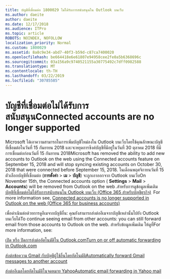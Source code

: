 ```yaml
---
title: บัญชีที่เชื่อมต่อ 1800029 ไม่ได้รับการสนับสนุนใน Outlook บนเว็บ
ms.author: daeite
author: daeite
ms.date: 12/17/2018
ms.audience: ITPro
ms.topic: article
ROBOTS: NOINDEX, NOFOLLOW
localization_priority: Normal
ms.custom: 1800029
ms.assetid: 8a8c9e34-abd7-40f3-b59d-c87ca7400020
ms.openlocfilehash: be664418e6e61807e94958cee2fe0a5b6368696c
ms.sourcegitcommit: 03a156a9c9740521155a30775492c7dff0982588
ms.translationtype: MT
ms.contentlocale: th-TH
ms.lasthandoff: 03/22/2019
ms.locfileid: "30785585"
---
```

# <a name="connected-accounts-are-no-longer-supported"></a><span data-ttu-id="e079e-102">บัญชีที่เชื่อมต่อไม่ได้รับการสนับสนุน</span><span class="sxs-lookup"><span data-stu-id="e079e-102">Connected accounts are no longer supported</span></span>

<span data-ttu-id="e079e-103">Microsoft ได้เอาความสามารถในการเพิ่มบัญชีใหม่ลงใน Outlook บนเว็บโดยใช้คุณลักษณะบัญชีที่เชื่อมต่อในวันที่ 15 กันยายน 2018 และจะหยุดการซิงค์บัญชีที่มีอยู่ในวันที่ 30 ตุลาคม 2018 ที่มีการเชื่อมต่อก่อนวันที่ 15 กันยายน 2018</span><span class="sxs-lookup"><span data-stu-id="e079e-103">Microsoft has removed the ability to add new accounts to Outlook on the web using the Connected accounts feature on September 15, 2018 and will stop syncing existing accounts on October 30, 2018 that were connected before September 15, 2018.</span></span> <span data-ttu-id="e079e-104">ในเดือนพฤศจิกายนวันที่ 15 ตัวเลือกบัญชีที่เชื่อมต่อ (**การตั้งค่า** \> **เม** \> **บัญชี**) จะถูกเอาออกจาก Outlook บนเว็บ</span><span class="sxs-lookup"><span data-stu-id="e079e-104">On November 15th, the Connected accounts option ( **Settings** \> **Mail** \> **Accounts**) will be removed from Outlook on the web .</span></span><span data-ttu-id="e079e-105">สำหรับการดูข้อมูลเพิ่มเติม[บัญชีที่เชื่อมต่อไม่ได้รับการสนับสนุนใน Outlook บนเว็บ (Office 365 สำหรับบัญชีธุรกิจ)](https://support.office.com/article/Connected-accounts-is-no-longer-supported-in-Outlook-on-the-web-Office-365-for-business-accounts-5cc526bf-e928-4a99-8b9f-5e089df7d887)</span><span class="sxs-lookup"><span data-stu-id="e079e-105">  For more information see, [Connected accounts is no longer supported in Outlook on the web (Office 365 for business accounts)](https://support.office.com/article/Connected-accounts-is-no-longer-supported-in-Outlook-on-the-web-Office-365-for-business-accounts-5cc526bf-e928-4a99-8b9f-5e089df7d887)</span></span>
  
<span data-ttu-id="e079e-106">เพื่อดำเนินต่อด้วยการดูอีเมจากบัญชีอื่น: คุณยังสามารถส่งต่ออีเมจากบัญชีเหล่านั้นไปยัง Outlook บนเว็บได้</span><span class="sxs-lookup"><span data-stu-id="e079e-106">To continue seeing email from other accounts: you can still forward email from those accounts to Outlook on the web.</span></span> <span data-ttu-id="e079e-107">สำหรับข้อมูลเพิ่มเติม ให้ดูที่</span><span class="sxs-lookup"><span data-stu-id="e079e-107">For more information, see:</span></span>
  
[<span data-ttu-id="e079e-108">เปิด หรือ ปิดการส่งต่ออัตโนมัติใน Outlook.com</span><span class="sxs-lookup"><span data-stu-id="e079e-108">Turn on or off automatic forwarding in Outlook.com</span></span>](https://go.microsoft.com/fwlink/?linkid=2038346)
  
[<span data-ttu-id="e079e-109">ส่งต่อข้อความ Gmail กับบัญชีผู้ใช้อื่นโดยอัตโนมัติ</span><span class="sxs-lookup"><span data-stu-id="e079e-109">Automatically forward Gmail messages to another account</span></span>](https://support.google.com/mail/answer/10957?hl=en)
  
[<span data-ttu-id="e079e-110">ส่งต่ออีเมลโดยอัตโนมัติในจดหมาย Yahoo</span><span class="sxs-lookup"><span data-stu-id="e079e-110">Automatic email forwarding in Yahoo mail</span></span>](https://help.yahoo.com/kb/SLN22028.mdl?guccounter=1)
  


